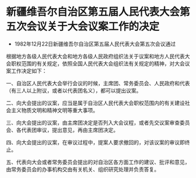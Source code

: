 # 新疆维吾尔自治区第五届人民代表大会第五次会议关于大会议案工作的决定

- 1982年12月22日新疆维吾尔自治区第五届人民代表大会第五次会议通过

<!-- INFO END -->

根据地方各级人民代表大会和地方各级人民政府组织法关于议案和地方人民代表大会职权范围的有关规定，依照全国人民代表大会组织法有关规定的精神，对大会议案工作决定如下：

一、自治区人民代表大会举行会议的时候，主席团、常务委员会、人民政府和代表（有三人以上附议，或者以代表团名义），都可以提出议案。

二、向大会提出的议案，应当是属于自治区人民代表大会职权范围内的有关建设社会主义物质文明和精神文明等重大事项。

三、向大会提出的议案，由主席团决定是否列入大会议程，或者先交议案审查委员会、各代表团审议，提出意见，再由主席团决定。

四、向大会提出的议案，在审议过程中，提案人要求撤回的，对该议案的审议即终止。

五、代表向大会或者常务委员会提出的对自治区各方面工作的建议、批评和意见，由常务委员会的办事机构交由有关机关、组织研究处理并负责答复。
